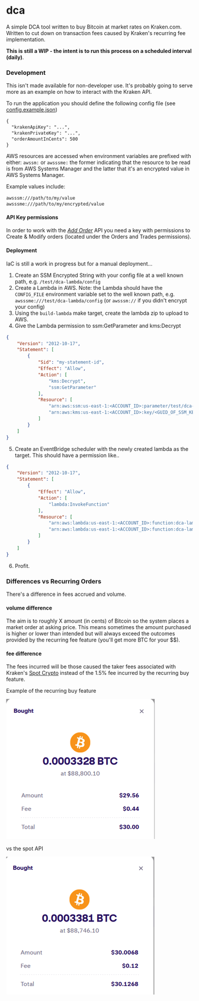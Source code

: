 # dca

A simple DCA tool written to buy Bitcoin at market rates on Kraken.com. Written to cut down on transaction fees caused by 
Kraken's recurring fee implementation. 

**This is still a WIP - the intent is to run this process on a scheduled interval (daily)**.

### Development

This isn't made available for non-developer use. It's probably going to serve more as an example on how to interact
with the Kraken API.

To run the application you should define the following config file (see [config.example.json](config.example.json))

```json5
{
  "krakenApiKey": "...",
  "krakenPrivateKey": "...",
  "orderAmountInCents": 500
}
```

AWS resources are accessed when environment variables are prefixed with either: `awssm:` or `awsssme:` the former indicating
that the resource to be read is from AWS Systems Manager and the latter that it's an encrypted value in AWS Systems Manager. 

Example values include:

```text
awsssm:///path/to/my/value
awsssme:///path/to/my/encrypted/value
```

#### API Key permissions

In order to work with the *[Add Order](https://docs.kraken.com/api/docs/rest-api/add-order/)* API you need a key with permissions
to Create & Modify orders (located under the Orders and Trades permissions).


#### Deployment

IaC is still a work in progress but for a manual deployment...

1. Create an SSM Encrypted String with your config file at a well known path, e.g. `/test/dca-lambda/config`
2. Create a Lambda in AWS. Note: the Lambda should have the `CONFIG_FILE` environment variable set to the well known path,
e.g. `awsssme:///test/dca-lambda/config` (or `awsssm://` if you didn't encrypt your config)
3. Using the `build-lambda` make target, create the lambda zip to upload to AWS.
4. Give the Lambda permission to ssm:GetParameter and kms:Decrypt

```json
{
	"Version": "2012-10-17",
	"Statement": [
		{
			"Sid": "my-statement-id",
			"Effect": "Allow",
			"Action": [
				"kms:Decrypt",
				"ssm:GetParameter"
			],
			"Resource": [
				"arn:aws:ssm:us-east-1:<ACCOUNT_ID>:parameter/test/dca-lambda/config",
				"arn:aws:kms:us-east-1:<ACCOUNT_ID>:key/<GUID_OF_SSM_KEY>"
			]
		}
	]
}
```

5. Create an EventBridge scheduler with the newly created lambda as the target. This should have a permission like..

```json
{
    "Version": "2012-10-17",
    "Statement": [
        {
            "Effect": "Allow",
            "Action": [
                "lambda:InvokeFunction"
            ],
            "Resource": [
                "arn:aws:lambda:us-east-1:<ACCOUNT_ID>:function:dca-lambda:*",
                "arn:aws:lambda:us-east-1:<ACCOUNT_ID>:function:dca-lambda"
            ]
        }
    ]
}
```

6. Profit. 

### Differences vs Recurring Orders

There's a difference in fees accrued and volume. 

#### volume difference

The aim is to roughly X amount (in cents) of Bitcoin so the system places a market order at asking price. 
This means sometimes the amount purchased is higher or lower than intended but will always exceed the outcomes provided
by the recurring fee feature (you'll get more BTC for your $$).

#### fee difference

The fees incurred will be those caused the taker fees associated with Kraken's [Spot Crypto](https://www.kraken.com/features/fee-schedule)
instead of the 1.5% fee incurred by the recurring buy feature.

Example of the recurring buy feature

<img src="docs/imgs/recurring-buy-example.png" />

vs the spot API

<img src="docs/imgs/market-order-example.png" />

